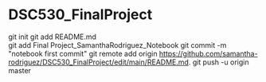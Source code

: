 # DSC530_FinalProject
git init
git add README.md  
git add Final Project_SamanthaRodriguez_Notebook
git commit -m "notebook first commit" 
git remote add origin https://github.com/samantha-rodriguez/DSC530_FinalProject/edit/main/README.md.
git push -u origin master 
